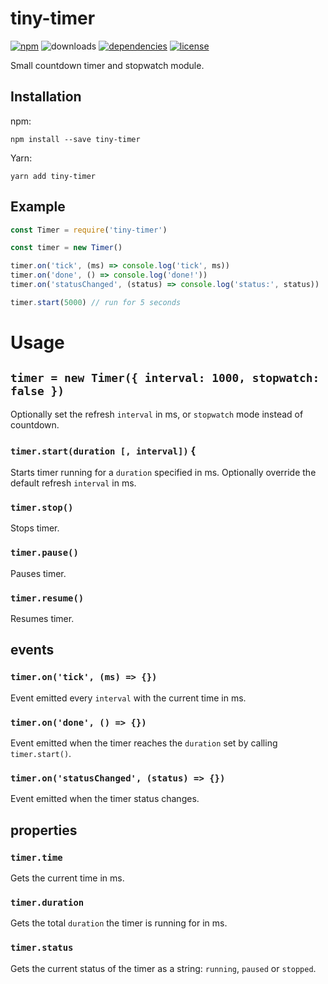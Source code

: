 # tiny-timer

[![npm](https://img.shields.io/npm/v/tiny-timer.svg)](https://npm.im/tiny-timer)
![downloads](https://img.shields.io/npm/dt/tiny-timer.svg)
[![dependencies](https://david-dm.org/mathiasvr/tiny-timer.svg)](https://david-dm.org/mathiasvr/tiny-timer)
[![license](https://img.shields.io/:license-MIT-blue.svg)](https://mvr.mit-license.org)

Small countdown timer and stopwatch module.

## Installation
npm:
```shell
npm install --save tiny-timer
```
Yarn:
```shell
yarn add tiny-timer
```

## Example
```javascript
const Timer = require('tiny-timer')

const timer = new Timer()

timer.on('tick', (ms) => console.log('tick', ms))
timer.on('done', () => console.log('done!'))
timer.on('statusChanged', (status) => console.log('status:', status))

timer.start(5000) // run for 5 seconds
```

# Usage

## `timer = new Timer({ interval: 1000, stopwatch: false })`
Optionally set the refresh `interval` in ms, or `stopwatch` mode instead of countdown.

### `timer.start(duration [, interval])` {
Starts timer running for a `duration` specified in ms.
Optionally override the default refresh `interval` in ms.

### `timer.stop()`
Stops timer.

### `timer.pause()`
Pauses timer.

### `timer.resume()`
Resumes timer.

## events

### `timer.on('tick', (ms) => {})`
Event emitted every `interval` with the current time in ms.

### `timer.on('done', () => {})`
Event emitted when the timer reaches the `duration` set by calling `timer.start()`.

### `timer.on('statusChanged', (status) => {})`
Event emitted when the timer status changes.

## properties

### `timer.time`
Gets the current time in ms.

### `timer.duration`
Gets the total `duration` the timer is running for in ms.

### `timer.status`
Gets the current status of the timer as a string: `running`, `paused` or `stopped`.

